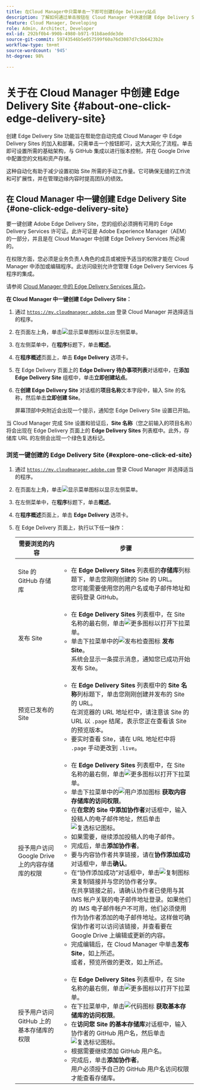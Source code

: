 ```yaml
---
title: 在Cloud Manager中只需单击一下即可创建Edge Delivery站点
description: 了解如何通过单击按钮在 Cloud Manager 中快速创建 Edge Delivery Site。
feature: Cloud Manager, Developing
role: Admin, Architect, Developer
exl-id: 292bf0b4-990b-4980-b971-91b8aedde3de
source-git-commit: 59743546b5e057599f60a76d3087d7c5b6423b2e
workflow-type: tm+mt
source-wordcount: '945'
ht-degree: 98%

---
```


# 关于在 Cloud Manager 中创建 Edge Delivery Site {#about-one-click-edge-delivery-site}

创建 Edge Delivery Site 功能旨在帮助您自动完成 Cloud Manager 中 Edge Delivery Sites 的加入和部署。只需单击一个按钮即可，这大大简化了流程。单击即可设置所需的基础架构，与 GitHub 集成以进行版本控制，并在 Google Drive 中配置您的文档和资产存储。

这种自动化有助于减少设置初始 Site 所需的手动工作量。它可确保无缝的工作流和可扩展性，并在管理边缘内容时提高团队的绩效。

<!-- >
## Practical use cases {#use-cases}

| Use case | Description |
| --- | --- |
| Website and application deployment | <ul><li>Automate the hosting and delivery of static or dynamic sites.</li><li>Ensure fast performance through edge caching. </li></ul> |
| API gateway and content delivery | <ul><li>Optimize API responses by caching data at the edge.</li><li>Reduce backend load and improved response times. </li></ul> |
| Real-time content updates | <ul><li>Instant deployment of new content across edge locations.</li><li>Support integration with automated content pipelines. </li></ul> |
| Edge computing workloads | <ul><li>Support serverless computing to process workloads closer to users.</li><li>Reduce latency and enhance performance. </li></ul> |
| Security and governance | <ul><li>Security is provided with integrated DDoS (Distributed Denial of Service) protection and WAF (Web Application Firewall) integration.</li><li>Ensure that content is delivered securely through TLS (Transport Security Layer) encryption. </li></ul> |
-->

## 在 Cloud Manager 中一键创建 Edge Delivery Site {#one-click-edge-delivery-site}

要一键创建 Adobe Edge Delivery Site，您的组织必须拥有可用的 Edge Delivery Services 许可证。此许可证是 Adobe Experience Manager（AEM）的一部分，并且是在 Cloud Manager 中创建 Edge Delivery Services 所必需的。

在权限方面，您必须是业务负责人角色的成员或被授予适当的权限才能在 Cloud Manager 中添加或编辑程序。此访问级别允许您管理 Edge Delivery Services 与程序的集成。

请参阅 [Cloud Manager 中的 Edge Delivery Services 简介](/help/implementing/cloud-manager/edge-delivery/introduction-to-edge-delivery-services.md)。

<!-- PROPER AEM BOT CONFIGURATIONS MUST BE IN PLACE FIRST FOR AUTOMATIC CONTENT UPDATES? TRUE or FALSE? -->

**在 Cloud Manager 中一键创建 Edge Delivery Site：**

1. 通过 [`https://my.cloudmanager.adobe.com`](https://my.cloudmanager.adobe.com/) 登录 Cloud Manager 并选择适当的程序。
1. 在页面左上角，单击![显示菜单图标](https://spectrum.adobe.com/static/icons/workflow_18/Smock_ShowMenu_18_N.svg)以显示左侧菜单。
1. 在左侧菜单中，在&#x200B;**程序**&#x200B;标题下，单击&#x200B;**概述**。
1. 在&#x200B;**程序概述**&#x200B;页面上，单击 **Edge Delivery** 选项卡。
1. 在 Edge Delivery 页面上的 **Edge Delivery 待办事项列表**&#x200B;对话框中，在&#x200B;**添加 Edge Delivery Site** 组框中，单击&#x200B;**立即创建站点**。
1. 在&#x200B;**创建 Edge Delivery Site** 对话框的&#x200B;**项目名称**&#x200B;文本字段中，输入 Site 的名称，然后单击&#x200B;**立即创建 Site**。


   屏幕顶部中央附近会出现一个提示，通知您 Edge Delivery Site 设置已开始。


当 Cloud Manager 完成 Site 设置和验证后，**Site 名称**（您之前输入的项目名称）将会出现在 Edge Delivery 页面上的 **Edge Delivery Sites** 列表框中。此外，存储库 URL 的左侧会出现一个绿色复选标记。


### 浏览一键创建的 Edge Delivery Site {#explore-one-click-ed-site}

1. 通过 [`https://my.cloudmanager.adobe.com`](https://my.cloudmanager.adobe.com/) 登录 Cloud Manager 并选择适当的程序。
1. 在页面左上角，单击![显示菜单图标](https://spectrum.adobe.com/static/icons/workflow_18/Smock_ShowMenu_18_N.svg)以显示左侧菜单。
1. 在左侧菜单中，在&#x200B;**程序**&#x200B;标题下，单击&#x200B;**概述**。
1. 在&#x200B;**程序概述**&#x200B;页面上，单击 **Edge Delivery** 选项卡。
1. 在 Edge Delivery 页面上，执行以下任一操作：

   | 需要浏览的内容 | 步骤 |
   | --- | --- |
   | Site 的 GitHub 存储库 | <ul><li>在 **Edge Delivery Sites** 列表框的&#x200B;**存储库**&#x200B;列标题下，单击您刚刚创建的 Site 的 URL。<br>您可能需要使用您的用户名或电子邮件地址和密码登录 GitHub。</li> |
   | 发布 Site | <ul><li> 在 **Edge Delivery Sites** 列表框中，在 Site 名称的最右侧，单击![更多图标](https://spectrum.adobe.com/static/icons/workflow_18/Smock_More_18_N.svg)以打开下拉菜单。</li><li>单击下拉菜单中的![发布检查图标](https://spectrum.adobe.com/static/icons/workflow_18/Smock_PublishCheck_18_N.svg) **发布 Site**。<br>系统会显示一条提示消息，通知您已成功开始发布 Site。</li></ul> |
   | 预览已发布的 Site | <ul><li>在 **Edge Delivery Sites** 列表框中的 **Site 名称**&#x200B;列标题下，单击您刚刚创建并发布的 Site 的 URL。<br>在浏览器的 URL 地址栏中，请注意该 Site 的 URL 以 `.page` 结尾，表示您正在查看该 Site 的预览版本。</li><li>要实时查看 Site，请在 URL 地址栏中将 `.page` 手动更改到 `.live`。</li></ul> |
   | 授予用户访问 Google Drive 上的内容存储库的权限 | <ul><li> 在 **Edge Delivery Sites** 列表框中，在 Site 名称的最右侧，单击![更多图标](https://spectrum.adobe.com/static/icons/workflow_18/Smock_More_18_N.svg)以打开下拉菜单。</li><li>单击下拉菜单中的![用户添加图标](https://spectrum.adobe.com/static/icons/workflow_18/Smock_UsersAdd_18_N.svg) **获取内容存储库的访问权限**。</li><li>在&#x200B;**在您的 Site 中添加协作者**&#x200B;对话框中，输入投稿人的电子邮件地址，然后单击![复选标记图标](https://spectrum.adobe.com/static/icons/workflow_18/Smock_Checkmark_18_N.svg)。</li><li>如果需要，继续添加投稿人的电子邮件。</li><li>完成后，单击&#x200B;**添加协作者**。</li><li>要与内容协作者共享链接，请在&#x200B;**协作添加成功**&#x200B;对话框中，单击&#x200B;**确认**。</li><li>在“协作添加成功”对话框中，单击![复制图标](https://spectrum.adobe.com/static/icons/workflow_18/Smock_Copy_18_N.svg)来复制链接并与您的协作者分享。<br>在共享链接之前，请确认协作者已使用与其 IMS 帐户关联的电子邮件地址登录。如果他们的 IMS 电子邮件帐户不可用，他们必须使用作为协作者添加的电子邮件地址。这样做可确保协作者可以访问该链接，并查看要在 Google Drive 上编辑或更新的内容。</li><li>完成编辑后，在 Cloud Manager 中单击&#x200B;**发布 Site**，如上所述。<br>或者，预览所做的更改，如上所述。</li></ul> |
   | 授予用户访问 GitHub 上的基本存储库的权限 | <ul><li> 在 **Edge Delivery Sites** 列表框中，在 Site 名称的最右侧，单击![更多图标](https://spectrum.adobe.com/static/icons/workflow_18/Smock_More_18_N.svg)以打开下拉菜单。</li><li>在下拉菜单中，单击![代码图标](https://spectrum.adobe.com/static/icons/workflow_18/Smock_Code_18_N.svg) **获取基本存储库的访问权限**。</li><li>在&#x200B;**访问您 Site 的基本存储库**&#x200B;对话框中，输入协作者的 GitHub 用户名，然后单击![复选标记图标](https://spectrum.adobe.com/static/icons/workflow_18/Smock_Checkmark_18_N.svg)。</li><li>根据需要继续添加 GitHub 用户名。</li><li>完成后，单击&#x200B;**添加协作者**。</li>用户必须授予自己的 GitHub 用户名访问权限才能查看存储库。 |
